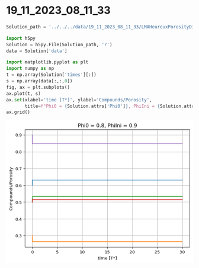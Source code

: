 # 19_11_2023_08_11_33

``` python
Solution_path = '../../../data/19_11_2023_08_11_33/LMAHeureuxPorosityDiff.hdf5'
```

``` python
import h5py
Solution = h5py.File(Solution_path, 'r')
data = Solution['data']
```

``` python
import matplotlib.pyplot as plt
import numpy as np
t = np.array(Solution['times'][:])
s = np.array(data[:,:,0])
fig, ax = plt.subplots()
ax.plot(t, s)
ax.set(xlabel='time [T*]', ylabel='Compounds/Porosity',
       title=f"Phi0 = {Solution.attrs['Phi0']}, PhiIni = {Solution.attrs['PhiIni']}")
ax.grid()
```

![](19_11_2023_08_11_33_files/figure-commonmark/cell-4-output-1.png)
